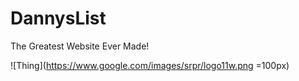 DannysList
==========

The Greatest Website Ever Made!


![Thing](https://www.google.com/images/srpr/logo11w.png =100px)

